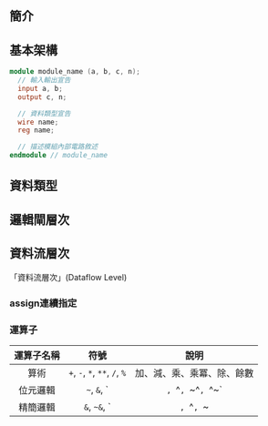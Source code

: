## 簡介

## 基本架構
```verilog
module module_name (a, b, c, n);
  // 輸入輸出宣告
  input a, b;
  output c, n;

  // 資料類型宣告
  wire name;
  reg name;  

  // 描述模組內部電路敘述
endmodule // module_name

```

## 資料類型
## 邏輯閘層次

## 資料流層次
「資料流層次」(Dataflow Level)

### assign連續指定
### 運算子

| 運算子名稱 |                     符號                     |                  說明                  |
|:----------:|:--------------------------------------------:|:--------------------------------------:|
|    算術    |        `+`, `-`, `*`, `**`, `/`, `%`         |       加、減、乘、乘冪、除、餘數       |
|  位元邏輯  |        `~`, `&`, `|`, `^`, `~^`, `^~`        | 反、及、或、互斥或、反互斥或、互斥反或 |
|  精簡邏輯  | `&`, `~&`, `|`, `^`, `~|`, `~|^`, `~^`, `^~` |                                        |
